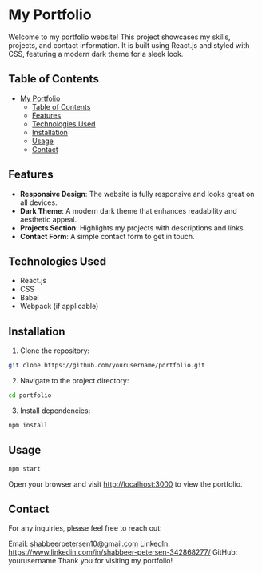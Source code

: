 # My Portfolio

Welcome to my portfolio website! This project showcases my skills, projects, and contact information. It is built using React.js and styled with CSS, featuring a modern dark theme for a sleek look.

## Table of Contents

- [My Portfolio](#my-portfolio)
  - [Table of Contents](#table-of-contents)
  - [Features](#features)
  - [Technologies Used](#technologies-used)
  - [Installation](#installation)
  - [Usage](#usage)
  - [Contact](#contact)

## Features

- **Responsive Design**: The website is fully responsive and looks great on all devices.
- **Dark Theme**: A modern dark theme that enhances readability and aesthetic appeal.
- **Projects Section**: Highlights my projects with descriptions and links.
- **Contact Form**: A simple contact form to get in touch.

## Technologies Used

- React.js
- CSS
- Babel
- Webpack (if applicable)

## Installation

1. Clone the repository:

```bash
git clone https://github.com/yourusername/portfolio.git
```

2. Navigate to the project directory:

```bash
cd portfolio
```

3. Install dependencies:

```bash
npm install
```

## Usage

```bash
npm start
```

Open your browser and visit <http://localhost:3000> to view the portfolio.

## Contact

For any inquiries, please feel free to reach out:

Email: <shabbeerpetersen10@gmail.com>
LinkedIn: <https://www.linkedin.com/in/shabbeer-petersen-342868277/>
GitHub: yourusername
Thank you for visiting my portfolio!

